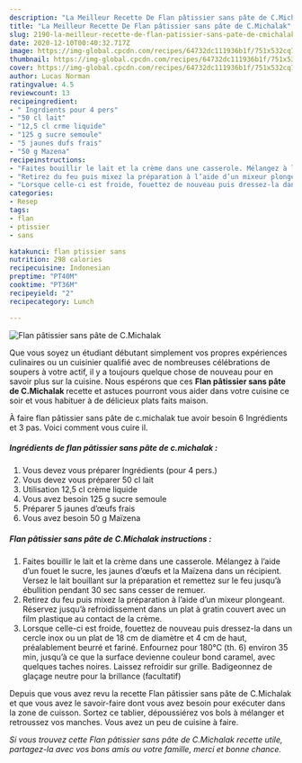 ```yaml
---
description: "La Meilleur Recette De Flan pâtissier sans pâte de C.Michalak"
title: "La Meilleur Recette De Flan pâtissier sans pâte de C.Michalak"
slug: 2190-la-meilleur-recette-de-flan-patissier-sans-pate-de-cmichalak
date: 2020-12-10T00:40:32.717Z
image: https://img-global.cpcdn.com/recipes/64732dc111936b1f/751x532cq70/flan-patissier-sans-pate-de-cmichalak-photo-principale-de-la-recette.jpg
thumbnail: https://img-global.cpcdn.com/recipes/64732dc111936b1f/751x532cq70/flan-patissier-sans-pate-de-cmichalak-photo-principale-de-la-recette.jpg
cover: https://img-global.cpcdn.com/recipes/64732dc111936b1f/751x532cq70/flan-patissier-sans-pate-de-cmichalak-photo-principale-de-la-recette.jpg
author: Lucas Norman
ratingvalue: 4.5
reviewcount: 13
recipeingredient:
- " Ingrdients pour 4 pers"
- "50 cl lait"
- "12,5 cl crme liquide"
- "125 g sucre semoule"
- "5 jaunes dufs frais"
- "50 g Mazena"
recipeinstructions:
- "Faites bouillir le lait et la crème dans une casserole. Mélangez à l’aide d’un fouet le sucre, les jaunes d’œufs et la Maïzena dans un récipient. Versez le lait bouillant sur la préparation et remettez sur le feu jusqu’à ébullition pendant 30 sec sans cesser de remuer."
- "Retirez du feu puis mixez la préparation à l’aide d’un mixeur plongeant. Réservez jusqu’à refroidissement dans un plat à gratin couvert avec un film plastique au contact de la crème."
- "Lorsque celle-ci est froide, fouettez de nouveau puis dressez-la dans un cercle inox ou un plat de 18 cm de diamètre et 4 cm de haut, préalablement beurré et fariné. Enfournez pour 180°C (th. 6) environ 35 min, jusqu’à ce que la surface devienne couleur bond caramel, avec quelques taches noires. Laissez refroidir sur grille. Badigeonnez de glaçage neutre pour la brillance (facultatif)"
categories:
- Resep
tags:
- flan
- ptissier
- sans

katakunci: flan ptissier sans 
nutrition: 298 calories
recipecuisine: Indonesian
preptime: "PT40M"
cooktime: "PT36M"
recipeyield: "2"
recipecategory: Lunch

---
```



![Flan pâtissier sans pâte de C.Michalak](https://img-global.cpcdn.com/recipes/64732dc111936b1f/751x532cq70/flan-patissier-sans-pate-de-cmichalak-photo-principale-de-la-recette.jpg)

Que vous soyez un étudiant débutant simplement vos propres expériences culinaires ou un cuisinier qualifié avec de nombreuses célébrations de soupers à votre actif, il y a toujours quelque chose de nouveau pour en savoir plus sur la cuisine. Nous espérons que ces <strong> Flan pâtissier sans pâte de C.Michalak </strong> recette et astuces pourront vous aider dans votre cuisine ce soir et vous habituer à de délicieux plats faits maison.

<!--inarticleads1-->

À faire flan pâtissier sans pâte de c.michalak tue avoir besoin 6 Ingrédients et 3 pas. Voici comment vous cuire il.

##### Ingrédients de flan pâtissier sans pâte de c.michalak :

1. Vous devez vous préparer  Ingrédients (pour 4 pers.)
1. Vous devez vous préparer 50 cl lait
1. Utilisation 12,5 cl crème liquide
1. Vous avez besoin 125 g sucre semoule
1. Préparer 5 jaunes d’œufs frais
1. Vous avez besoin 50 g Maïzena




<!--inarticleads2-->

##### Flan pâtissier sans pâte de C.Michalak instructions :

1. Faites bouillir le lait et la crème dans une casserole. Mélangez à l’aide d’un fouet le sucre, les jaunes d’œufs et la Maïzena dans un récipient. Versez le lait bouillant sur la préparation et remettez sur le feu jusqu’à ébullition pendant 30 sec sans cesser de remuer.
1. Retirez du feu puis mixez la préparation à l’aide d’un mixeur plongeant. Réservez jusqu’à refroidissement dans un plat à gratin couvert avec un film plastique au contact de la crème.
1. Lorsque celle-ci est froide, fouettez de nouveau puis dressez-la dans un cercle inox ou un plat de 18 cm de diamètre et 4 cm de haut, préalablement beurré et fariné. Enfournez pour 180°C (th. 6) environ 35 min, jusqu’à ce que la surface devienne couleur bond caramel, avec quelques taches noires. Laissez refroidir sur grille. Badigeonnez de glaçage neutre pour la brillance (facultatif)




<!--inarticleads1-->

<p>
Depuis que vous avez revu la recette Flan pâtissier sans pâte de C.Michalak et que vous avez le savoir-faire dont vous avez besoin pour exécuter dans la zone de cuisson. Sortez ce tablier, dépoussiérez vos bols à mélanger et retroussez vos manches. Vous avez un peu de cuisine à faire.
</p>

<p>
<i>Si vous trouvez cette Flan pâtissier sans pâte de C.Michalak recette utile, partagez-la avec vos bons amis ou votre famille, merci et bonne chance.</i>
</p>
